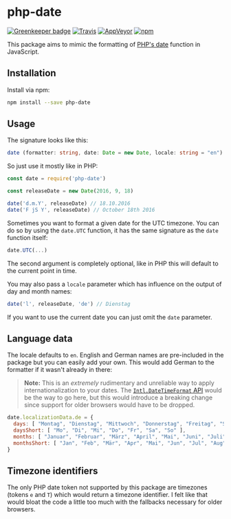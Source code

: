 # php-date

[![Greenkeeper badge](https://badges.greenkeeper.io/Loilo/node-php-date.svg)](https://greenkeeper.io/)
[![Travis](https://img.shields.io/travis/Loilo/node-php-date.svg?label=unix&logo=travis)](https://travis-ci.org/Loilo/node-php-date) [![AppVeyor](https://img.shields.io/appveyor/ci/Loilo/node-php-date.svg?label=windows&logo=appveyor)](https://ci.appveyor.com/project/Loilo/node-php-date)
[![npm](https://img.shields.io/npm/v/php-date.svg)](https://www.npmjs.com/package/php-date)

This package aims to mimic the formatting of [PHP's date](http://php.net/manual/en/function.date.php) function in JavaScript.

## Installation
Install via npm:

```bash
npm install --save php-date
```

## Usage
The signature looks like this:

```typescript
date (formatter: string, date: Date = new Date, locale: string = "en"): string
```

So just use it mostly like in PHP:

```javascript
const date = require('php-date')

const releaseDate = new Date(2016, 9, 18)

date('d.m.Y', releaseDate) // 18.10.2016
date('F jS Y', releaseDate) // October 18th 2016
```

Sometimes you want to format a given date for the UTC timezone. You can do so by using the `date.UTC` function, it has the same signature as the `date` function itself:

```javascript
date.UTC(...)
```

The second argument is completely optional, like in PHP this will default to the current point in time.

You may also pass a `locale` parameter which has influence on the output of day and month names:

```javascript
date('l', releaseDate, 'de') // Dienstag
```

If you want to use the current date you can just omit the `date` parameter.

## Language data
The locale defaults to `en`. English and German names are pre-included in the package but you can easily add your own. This would add German to the formatter if it wasn't already in there:

> **Note:** This is an *extremely* rudimentary and unreliable way to apply internationalization to your dates. The [`Intl.DateTimeFormat` API](https://developer.mozilla.org/en-US/docs/Web/JavaScript/Reference/Global_Objects/DateTimeFormat) would be the way to go here, but this would introduce a breaking change since support for older browsers would have to be dropped.

```javascript
date.localizationData.de = {
  days: [ "Montag", "Dienstag", "Mittwoch", "Donnerstag", "Freitag", "Samstag", "Sonntag" ],
  daysShort: [ "Mo", "Di", "Mi", "Do", "Fr", "Sa", "So" ],
  months: [ "Januar", "Februar", "März", "April", "Mai", "Juni", "Juli", "August", "September", "Oktober", "November", "Dezember" ],
  monthsShort: [ "Jan", "Feb", "Mär", "Apr", "Mai", "Jun", "Jul", "Aug", "Sep", "Okt", "Nov", "Dez" ]
}
```

## Timezone identifiers
The only PHP date token not supported by this package are timezones (tokens `e` and `T`) which would return a timezone identifier. I felt like that would bloat the code a little too much with the fallbacks necessary for older browsers.
